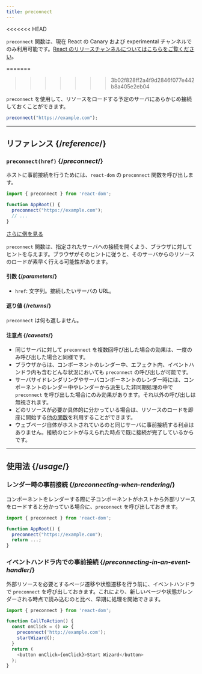```yaml
---
title: preconnect
---
```


<<<<<<< HEAD
<Canary>

`preconnect` 関数は、現在 React の Canary および experimental チャンネルでのみ利用可能です。[React のリリースチャンネルについてはこちらをご覧ください](/community/versioning-policy#all-release-channels)。

</Canary>

=======
>>>>>>> 3b02f828ff2a4f9d2846f077e442b8a405e2eb04
<Intro>

`preconnect` を使用して、リソースをロードする予定のサーバにあらかじめ接続しておくことができます。

```js
preconnect("https://example.com");
```

</Intro>

<InlineToc />

---

## リファレンス {/*reference*/}

### `preconnect(href)` {/*preconnect*/}

ホストに事前接続を行うためには、`react-dom` の `preconnect` 関数を呼び出します。

```js
import { preconnect } from 'react-dom';

function AppRoot() {
  preconnect("https://example.com");
  // ...
}

```

[さらに例を見る](#usage)

`preconnect` 関数は、指定されたサーバへの接続を開くよう、ブラウザに対してヒントを与えます。ブラウザがそのヒントに従うと、そのサーバからのリソースのロードが素早く行える可能性があります。

#### 引数 {/*parameters*/}

* `href`: 文字列。接続したいサーバの URL。


#### 返り値 {/*returns*/}

`preconnect` は何も返しません。

#### 注意点 {/*caveats*/}

* 同じサーバに対して `preconnect` を複数回呼び出した場合の効果は、一度のみ呼び出した場合と同様です。
* ブラウザからは、コンポーネントのレンダー中、エフェクト内、イベントハンドラ内も含むどんな状況においても `preconnect` の呼び出しが可能です。
* サーバサイドレンダリングやサーバコンポーネントのレンダー時には、コンポーネントのレンダー中やレンダーから派生した非同期処理の中で `preconnect` を呼び出した場合にのみ効果があります。それ以外の呼び出しは無視されます。
* どのリソースが必要か具体的に分かっている場合は、リソースのロードを即座に開始する[他の関数](/reference/react-dom/#resource-preloading-apis)を利用することができます。
* ウェブページ自体がホストされているのと同じサーバに事前接続する利点はありません。接続のヒントが与えられた時点で既に接続が完了しているからです。

---

## 使用法 {/*usage*/}

### レンダー時の事前接続 {/*preconnecting-when-rendering*/}

コンポーネントをレンダーする際に子コンポーネントがホストから外部リソースをロードすると分かっている場合に、`preconnect` を呼び出しておきます。

```js
import { preconnect } from 'react-dom';

function AppRoot() {
  preconnect("https://example.com");
  return ...;
}
```

### イベントハンドラ内での事前接続 {/*preconnecting-in-an-event-handler*/}

外部リソースを必要とするページ遷移や状態遷移を行う前に、イベントハンドラで `preconnect` を呼び出しておきます。これにより、新しいページや状態がレンダーされる時点で読み込むのと比べ、早期に処理を開始できます。

```js
import { preconnect } from 'react-dom';

function CallToAction() {
  const onClick = () => {
    preconnect('http://example.com');
    startWizard();
  }
  return (
    <button onClick={onClick}>Start Wizard</button>
  );
}
```
